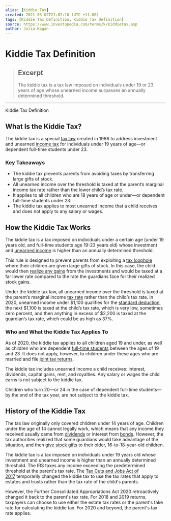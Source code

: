 ```yaml
---
alias: [Kiddie Tax]
created: 2021-03-02T21:07:18 (UTC +11:00)
tags: [Kiddie Tax Definition, Kiddie Tax Definition]
source: https://www.investopedia.com/terms/k/kiddietax.asp
author: Julia Kagan
---
```


# Kiddie Tax Definition

> ## Excerpt
> The kiddie tax is a tax law imposed on individuals under 19 or 23 years of age whose unearned income surpasses an annually determined threshold.

---

Kiddie Tax Definition
## What Is the Kiddie Tax?

The kiddie tax is a special [tax law](https://www.investopedia.com/terms/t/tax-code.asp) created in 1986 to address investment and unearned [income tax](https://www.investopedia.com/terms/i/incometax.asp) for individuals under 19 years of age—or dependent full-time students under 23.

### Key Takeaways

-   The kiddie tax prevents parents from avoiding taxes by transferring large gifts of stock.
-   All unearned income over the threshold is taxed at the parent’s marginal income tax rate rather than the lower child’s tax rate.
-   It applies to all children who are 18 years of age or under—or dependent full-time students under 23.
-   The kiddie tax applies to most unearned income that a child receives and does not apply to any salary or wages.

## How the Kiddie Tax Works

The kiddie tax is a tax imposed on individuals under a certain age (under 19 years old, and full-time students age 19-23 years old) whose investment and [unearned income](https://www.investopedia.com/terms/u/unearnedincome.asp) is higher than an annually determined threshold.

This rule is designed to prevent parents from exploiting a [tax loophole](https://www.investopedia.com/terms/l/loophole.asp) where their children are given large gifts of stock. In this case, the child would then [realize any gains](https://www.investopedia.com/terms/r/realizedprofit.asp) from the investments and would be taxed at a far lower rate compared to the rate the guardians face for their realized stock gains.

Under the kiddie tax law, all unearned income over the threshold is taxed at the parent’s marginal income [tax rate](https://www.investopedia.com/terms/t/taxrate.asp) rather than the child’s tax rate. In 2020, unearned income under $1,100 qualifies for the [standard deduction](https://www.investopedia.com/terms/s/standarddeduction.asp), the next $1,100 is taxed at the child’s tax rate, which is very low, sometimes zero percent, and then anything in excess of $2,200 is taxed at the guardian’s tax rate, which could be as high as 37%.

### Who and What the Kiddie Tax Applies To

As of 2020, the kiddie tax applies to all children aged 19 and under, as well as children who are dependent [full-time students](https://www.investopedia.com/terms/f/fulltimestudent.asp) between the ages of 19 and 23. It does not apply, however, to children under these ages who are married and file [joint tax returns](https://www.investopedia.com/terms/j/jointreturn.asp).

The kiddie tax includes unearned income a child receives: interest, dividends, capital gains, rent, and royalties. Any salary or wages the child earns is not subject to the kiddie tax.

Children who turn 20—or 24 in the case of dependent full-time students—by the end of the tax year, are not subject to the kiddie tax. 

## History of the Kiddie Tax

The tax law originally only covered children under 14 years of age. Children under the age of 14 cannot legally work, which means that any income they received usually came from [dividends](https://www.investopedia.com/terms/d/dividend.asp) or interest from [bonds](https://www.investopedia.com/terms/b/bond.asp). However, the tax authorities realized that some guardians would take advantage of the situation, and then [give stock gifts](https://www.investopedia.com/ask/answers/07/giftofstock.asp) to their older, 16-to-18-year-old children.

The kiddie tax is a tax imposed on individuals under 19 years old whose investment and unearned income is higher than an annually determined threshold. The IRS taxes any income exceeding the predetermined threshold at the parent's tax rate. The [Tax Cuts and Jobs Act of 2017](https://www.investopedia.com/taxes/how-gop-tax-bill-affects-you/) temporarily changed the kiddie tax to use the tax rates that apply to estates and trusts rather than the tax rate of the child's parents.

However, the Further Consolidated Appropriations Act 2020 retroactively changed it back to the parent's tax rate. For 2018 and 2019 returns, taxpayers can choose to use either the estate tax rates or the parent's take rate for calculating the kiddie tax. For 2020 and beyond, the parent's tax rate applies.
